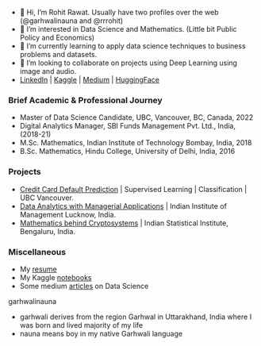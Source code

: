 - 👋 Hi, I’m Rohit Rawat. Usually have two profiles over the web (@garhwalinauna and @rrrohit)
- 👀 I’m interested in Data Science and Mathematics. (Little bit Public Policy and Economics)
- 🌱 I’m currently learning to apply data science techniques to business problems and datasets.
- 💞️ I’m looking to collaborate on projects using Deep Learning using image and audio.
- [LinkedIn](https://www.linkedin.com/in/rohit-rawat-68778a8b/) | [Kaggle](https://www.kaggle.com/rrrohit) | [Medium](https://medium.com/@rrrohit) | [HuggingFace](https://huggingface.co/rrrohit)

### Brief Academic & Professional Journey
- Master of Data Science Candidate, UBC, Vancouver, BC, Canada, 2022
- Digital Analytics Manager, SBI Funds Management Pvt. Ltd., India, (2018-21)
- M.Sc. Mathematics, Indian Institute of Technology Bombay, India, 2018
- B.Sc. Mathematics, Hindu College, University of Delhi, India, 2016

### Projects
- [Credit Card Default Prediction](https://github.com/garhwalinauna/Credit-Card-Default-Prediction) | Supervised Learning | Classification | UBC Vancouver.
- [Data Analytics with Managerial Applications](https://github.com/garhwalinauna/analytics-internship-iiml) | Indian Institute of Management Lucknow, India.
- [Mathematics behind Cryptosystems](https://github.com/garhwalinauna/cryptography-isib) | Indian Statistical Institute, Bengaluru, India.

### Miscellaneous

- My [resume](https://github.com/garhwalinauna/garhwalinauna/blob/main/One-Page-Resume-27-12.pdf)
- My Kaggle [notebooks](https://www.kaggle.com/rrrohit/code)
- Some medium [articles](https://medium.com/@rrrohit/thinking-fastai-and-slow-day-1-94cb7a64616a?source=friends_link&sk=063bd7160332293a6014d3421f191fe6) on Data Science



garhwalinauna
- garhwali derives from the region Garhwal in Uttarakhand, India where I was born and lived majority of my life
- nauna means boy in my native Garhwali language
